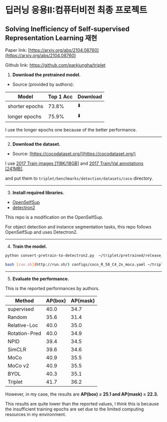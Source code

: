 # **딥러닝 응용II:컴퓨터비전 최종 프로젝트**



## Solving Inefficiency of Self-supervised Representation Learning 재현

Paper link: [https://arxiv.org/abs/2104.08760](https://arxiv.org/abs/2104.08760)

Github link: https://github.com/parkjungha/triplet




1. **Download the pretrained model.**   
- Source (provided by authors):

| Model | Top 1 Acc | Download |
| --- | --- | --- |
| shorter epochs | 73.8% | ⬇️ |
| longer epochs | 75.9% | ⬇️ |

I use the longer epochs one because of the better performance.      


---



2. **Download the dataset.**  
- Source: [https://cocodataset.org/](https://cocodataset.org/)

I use [2017 Train images [118K/18GB]](http://images.cocodataset.org/zips/train2017.zip) and [2017 Train/Val annotations [241MB]](http://images.cocodataset.org/annotations/annotations_trainval2017.zip).

and put them to `triplet/benchmarks/detection/datasets/coco` directory.      


---




3. **Install required libraries.**   
- [OpenSelfSup](https://github.com/open-mmlab/OpenSelfSup)
- [detectron2](https://github.com/facebookresearch/detectron2)

This repo is a modification on the OpenSelfSup.

For object detection and instance segmentation tasks, this repo follows OpenSelfSup and uses Detectron2.      


---



4. **Train the model.**   

```bash
python convert-pretrain-to-detectron2.py  ~/triplet/pretrained/release_ep940.pth  ~/triplet/pretrained/output_detection_ep940.pkl

bash [run.sh](http://run.sh/) configs/coco_R_50_C4_2x_moco.yaml ~/triplet/pretrained/output_detection_ep940.pkl
```


---


      
5. **Evaluate the performance.**   

This is the reported performances by authors.

| Method | AP(box) | AP(mask) |
| --- | --- | --- |
| supervised | 40.0 | 34.7 |
| Random | 35.6 | 31.4 |
| Relative-Loc | 40.0 | 35.0 |
| Rotation-Pred | 40.0 | 34.9 |
| NPID | 39.4 | 34.5 |
| SimCLR | 39.6 | 34.6 |
| MoCo | 40.9 | 35.5 |
| MoCo v2 | 40.9 | 35.5 |
| BYOL | 40.3 | 35.1 |
| Triplet | 41.7 | 36.2 |

However, in my case, the results are **AP(box) = 25.1 and AP(mask) = 22.3.**

This results are quite lower than the reported values, I think this is because the insufficient training epochs are set due to the limited computing resources in my environment.      
